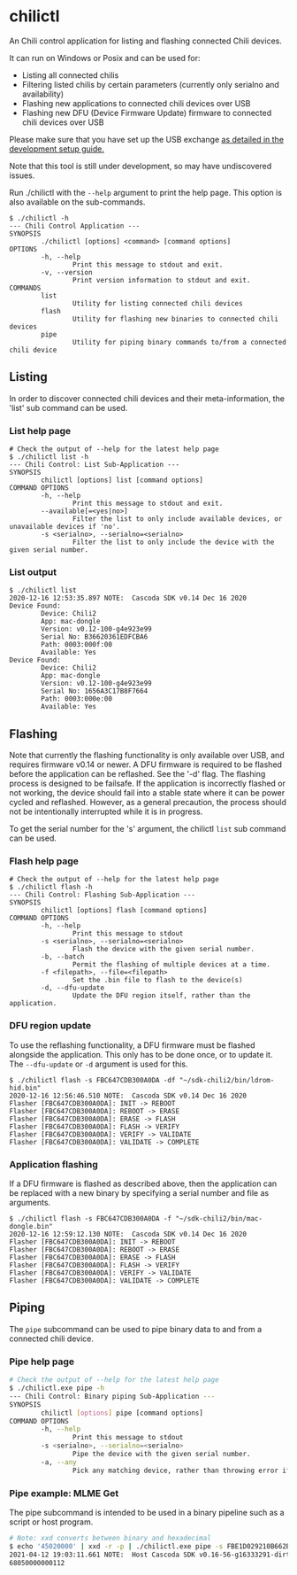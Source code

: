 # chilictl

An Chili control application for listing and flashing connected Chili devices.

It can run on Windows or Posix and can be used for:
- Listing all connected chilis
- Filtering listed chilis by certain parameters (currently only serialno and availability)
- Flashing new applications to connected chili devices over USB
- Flashing new DFU (Device Firmware Update) firmware to connected chili devices over USB

Please make sure that you have set up the USB exchange [as detailed in the development setup guide.](/../../../docs/guides/development-setup.md)

Note that this tool is still under development, so may have undiscovered issues.

Run ./chilictl with the ``--help`` argument to print the help page. This option is also available on the sub-commands.

```
$ ./chilictl -h
--- Chili Control Application ---
SYNOPSIS
        ./chilictl [options] <command> [command options]
OPTIONS
        -h, --help
                Print this message to stdout and exit.
        -v, --version
                Print version information to stdout and exit.
COMMANDS
        list
                Utility for listing connected chili devices
        flash
                Utility for flashing new binaries to connected chili devices
        pipe
                Utility for piping binary commands to/from a connected chili device
```

## Listing

In order to discover connected chili devices and their meta-information, the 'list' sub command can be used.

### List help page

```
# Check the output of --help for the latest help page
$ ./chilictl list -h
--- Chili Control: List Sub-Application ---
SYNOPSIS
        chilictl [options] list [command options]
COMMAND OPTIONS
        -h, --help
                Print this message to stdout and exit.
        --available[=<yes|no>]
                Filter the list to only include available devices, or unavailable devices if 'no'.
        -s <serialno>, --serialno=<serialno>
                Filter the list to only include the device with the given serial number.
```

### List output

```
$ ./chilictl list
2020-12-16 12:53:35.897 NOTE:  Cascoda SDK v0.14 Dec 16 2020
Device Found:
        Device: Chili2
        App: mac-dongle
        Version: v0.12-100-g4e923e99
        Serial No: B36620361EDFCBA6
        Path: 0003:000f:00
        Available: Yes
Device Found:
        Device: Chili2
        App: mac-dongle
        Version: v0.12-100-g4e923e99
        Serial No: 1656A3C17B8F7664
        Path: 0003:000e:00
        Available: Yes
```

## Flashing

Note that currently the flashing functionality is only available over USB, and requires firmware v0.14 or newer.
A DFU firmware is required to be flashed before the application can be reflashed. See the '-d' flag.
The flashing process is designed to be failsafe. If the application is incorrectly flashed or not working, the device
should fail into a stable state where it can be power cycled and reflashed. However, as a general precaution, the process
should not be intentionally interrupted while it is in progress.

To get the serial number for the 's' argument, the chilictl ``list`` sub command can be used.

### Flash help page

```
# Check the output of --help for the latest help page
$ ./chilictl flash -h
--- Chili Control: Flashing Sub-Application ---
SYNOPSIS
        chilictl [options] flash [command options]
COMMAND OPTIONS
        -h, --help
                Print this message to stdout
        -s <serialno>, --serialno=<serialno>
                Flash the device with the given serial number.
        -b, --batch
                Permit the flashing of multiple devices at a time.
        -f <filepath>, --file=<filepath>
                Set the .bin file to flash to the device(s)
        -d, --dfu-update
                Update the DFU region itself, rather than the application.
```

### DFU region update

To use the reflashing functionality, a DFU firmware must be flashed alongside the application. This only has to be done once, or to update it. The ``--dfu-update`` or ``-d`` argument is used for this.

```
$ ./chilictl flash -s FBC647CDB300A0DA -df "~/sdk-chili2/bin/ldrom-hid.bin"
2020-12-16 12:56:46.510 NOTE:  Cascoda SDK v0.14 Dec 16 2020
Flasher [FBC647CDB300A0DA]: INIT -> REBOOT
Flasher [FBC647CDB300A0DA]: REBOOT -> ERASE
Flasher [FBC647CDB300A0DA]: ERASE -> FLASH
Flasher [FBC647CDB300A0DA]: FLASH -> VERIFY
Flasher [FBC647CDB300A0DA]: VERIFY -> VALIDATE
Flasher [FBC647CDB300A0DA]: VALIDATE -> COMPLETE
```

### Application flashing

If a DFU firmware is flashed as described above, then the application can be replaced with a new binary by specifying a serial number
and file as arguments.

```
$ ./chilictl flash -s FBC647CDB300A0DA -f "~/sdk-chili2/bin/mac-dongle.bin"
2020-12-16 12:59:12.130 NOTE:  Cascoda SDK v0.14 Dec 16 2020
Flasher [FBC647CDB300A0DA]: INIT -> REBOOT
Flasher [FBC647CDB300A0DA]: REBOOT -> ERASE
Flasher [FBC647CDB300A0DA]: ERASE -> FLASH
Flasher [FBC647CDB300A0DA]: FLASH -> VERIFY
Flasher [FBC647CDB300A0DA]: VERIFY -> VALIDATE
Flasher [FBC647CDB300A0DA]: VALIDATE -> COMPLETE
```

## Piping

The ``pipe`` subcommand can be used to pipe binary data to and from a connected chili device.

### Pipe help page

```bash
# Check the output of --help for the latest help page
$ ./chilictl.exe pipe -h
--- Chili Control: Binary piping Sub-Application ---
SYNOPSIS
        chilictl [options] pipe [command options]
COMMAND OPTIONS
        -h, --help
                Print this message to stdout
        -s <serialno>, --serialno=<serialno>
                Pipe the device with the given serial number.
        -a, --any
                Pick any matching device, rather than throwing error if more than one match.
```

### Pipe example: MLME Get

The pipe subcommand is intended to be used in a binary pipeline such as a script or host program.

```bash
# Note: xxd converts between binary and hexadecimal
$ echo '45020000' | xxd -r -p | ./chilictl.exe pipe -s FBE1D029210B662B | xxd -p
2021-04-12 19:03:11.661 NOTE:  Host Cascoda SDK v0.16-56-g16333291-dirty Apr 12 2021
68050000000112
```